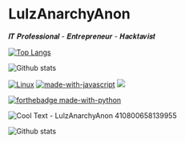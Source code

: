 # LulzAnarchyAnon 

𝑰𝑻 𝑷𝒓𝒐𝒇𝒆𝒔𝒔𝒊𝒐𝒏𝒂𝒍 - 𝑬𝒏𝒕𝒓𝒆𝒑𝒓𝒆𝒏𝒆𝒖𝒓 - 𝑯𝒂𝒄𝒌𝒕𝒂𝒗𝒊𝒔𝒕

[![Top Langs](https://github-readme-stats.vercel.app/api/top-langs/?username=LulzAnarchy&hide=java,html,css&theme=dark)](https://github.com/anuraghazra/github-readme-stats)




![Github stats](https://github-readme-stats.vercel.app/api?username=LulzAnarchyAnon&theme=dark&show_icons=true&count_private=true)








[![Linux](https://svgshare.com/i/Zhy.svg)](https://svgshare.com/i/Zhy.svg)     [![made-with-javascript](https://img.shields.io/badge/Made%20with-JavaScript-1f425f.svg)](https://www.javascript.com)    ![](https://komarev.com/ghpvc/?username=your-github-LulzAnarchyAnon)



[![forthebadge made-with-python](http://ForTheBadge.com/images/badges/made-with-python.svg)](https://www.python.org/)





![Cool Text - LulzAnarchyAnon 410800658139955](https://user-images.githubusercontent.com/104794704/168375772-e00db5d9-d704-45ae-8b5b-323bdc8f441e.png)

![Github stats](https://github-readme-stats.vercel.app/api?username=LulzAnarchyAnon&theme=highcontrast&show_icons=true&count_private=true)
